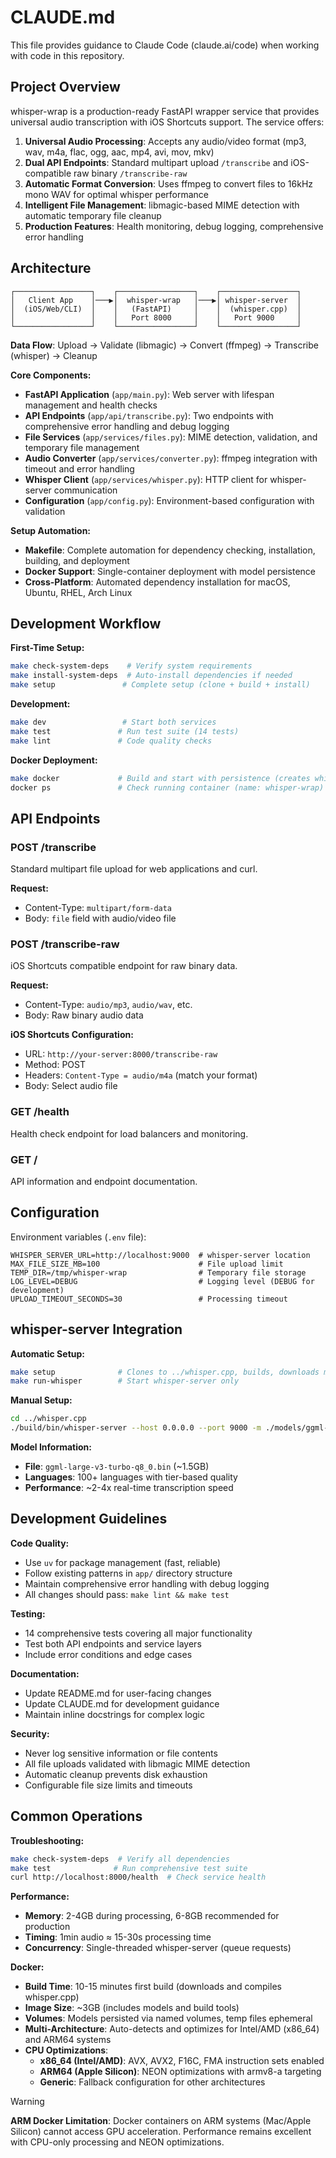 # CLAUDE.md

This file provides guidance to Claude Code (claude.ai/code) when working with code in this repository.

## Project Overview

whisper-wrap is a production-ready FastAPI wrapper service that provides universal audio transcription with iOS Shortcuts support. The service offers:

1. **Universal Audio Processing**: Accepts any audio/video format (mp3, wav, m4a, flac, ogg, aac, mp4, avi, mov, mkv)
2. **Dual API Endpoints**: Standard multipart upload `/transcribe` and iOS-compatible raw binary `/transcribe-raw`
3. **Automatic Format Conversion**: Uses ffmpeg to convert files to 16kHz mono WAV for optimal whisper performance
4. **Intelligent File Management**: libmagic-based MIME detection with automatic temporary file cleanup
5. **Production Features**: Health monitoring, debug logging, comprehensive error handling

## Architecture

```
┌─────────────────┐    ┌─────────────────┐    ┌─────────────────┐
│   Client App    │───▶│  whisper-wrap   │───▶│ whisper-server  │
│  (iOS/Web/CLI)  │    │   (FastAPI)     │    │  (whisper.cpp)  │
│                 │    │   Port 8000     │    │   Port 9000     │
└─────────────────┘    └─────────────────┘    └─────────────────┘
```

**Data Flow**: Upload → Validate (libmagic) → Convert (ffmpeg) → Transcribe (whisper) → Cleanup

**Core Components:**
- **FastAPI Application** (`app/main.py`): Web server with lifespan management and health checks
- **API Endpoints** (`app/api/transcribe.py`): Two endpoints with comprehensive error handling and debug logging
- **File Services** (`app/services/files.py`): MIME detection, validation, and temporary file management
- **Audio Converter** (`app/services/converter.py`): ffmpeg integration with timeout and error handling
- **Whisper Client** (`app/services/whisper.py`): HTTP client for whisper-server communication
- **Configuration** (`app/config.py`): Environment-based configuration with validation

**Setup Automation:**
- **Makefile**: Complete automation for dependency checking, installation, building, and deployment
- **Docker Support**: Single-container deployment with model persistence
- **Cross-Platform**: Automated dependency installation for macOS, Ubuntu, RHEL, Arch Linux

## Development Workflow

**First-Time Setup:**
```bash
make check-system-deps    # Verify system requirements
make install-system-deps  # Auto-install dependencies if needed
make setup               # Complete setup (clone + build + install)
```

**Development:**
```bash
make dev                 # Start both services
make test               # Run test suite (14 tests)
make lint               # Code quality checks
```

**Docker Deployment:**
```bash
make docker             # Build and start with persistence (creates whisper-wrap:latest)
docker ps               # Check running container (name: whisper-wrap)
```

## API Endpoints

### POST /transcribe
Standard multipart file upload for web applications and curl.

**Request:**
- Content-Type: `multipart/form-data`
- Body: `file` field with audio/video file

### POST /transcribe-raw  
iOS Shortcuts compatible endpoint for raw binary data.

**Request:**
- Content-Type: `audio/mp3`, `audio/wav`, etc.
- Body: Raw binary audio data

**iOS Shortcuts Configuration:**
- URL: `http://your-server:8000/transcribe-raw`
- Method: POST
- Headers: `Content-Type = audio/m4a` (match your format)
- Body: Select audio file

### GET /health
Health check endpoint for load balancers and monitoring.

### GET /
API information and endpoint documentation.

## Configuration

Environment variables (`.env` file):
```env
WHISPER_SERVER_URL=http://localhost:9000  # whisper-server location
MAX_FILE_SIZE_MB=100                      # File upload limit
TEMP_DIR=/tmp/whisper-wrap                # Temporary file storage
LOG_LEVEL=DEBUG                           # Logging level (DEBUG for development)
UPLOAD_TIMEOUT_SECONDS=30                 # Processing timeout
```

## whisper-server Integration

**Automatic Setup:**
```bash
make setup              # Clones to ../whisper.cpp, builds, downloads model
make run-whisper        # Start whisper-server only
```

**Manual Setup:**
```bash
cd ../whisper.cpp
./build/bin/whisper-server --host 0.0.0.0 --port 9000 -m ./models/ggml-large-v3-turbo-q8_0.bin -l 'auto' -tdrz
```

**Model Information:**
- **File**: `ggml-large-v3-turbo-q8_0.bin` (~1.5GB)
- **Languages**: 100+ languages with tier-based quality
- **Performance**: ~2-4x real-time transcription speed

## Development Guidelines

**Code Quality:**
- Use `uv` for package management (fast, reliable)
- Follow existing patterns in `app/` directory structure
- Maintain comprehensive error handling with debug logging
- All changes should pass: `make lint && make test`

**Testing:**
- 14 comprehensive tests covering all major functionality
- Test both API endpoints and service layers
- Include error conditions and edge cases

**Documentation:**
- Update README.md for user-facing changes
- Update CLAUDE.md for development guidance
- Maintain inline docstrings for complex logic

**Security:**
- Never log sensitive information or file contents
- All file uploads validated with libmagic MIME detection
- Automatic cleanup prevents disk exhaustion
- Configurable file size limits and timeouts

## Common Operations

**Troubleshooting:**
```bash
make check-system-deps  # Verify all dependencies
make test              # Run comprehensive test suite
curl http://localhost:8000/health  # Check service health
```

**Performance:**
- **Memory**: 2-4GB during processing, 6-8GB recommended for production
- **Timing**: 1min audio ≈ 15-30s processing time
- **Concurrency**: Single-threaded whisper-server (queue requests)

**Docker:**
- **Build Time**: 10-15 minutes first build (downloads and compiles whisper.cpp)
- **Image Size**: ~3GB (includes models and build tools)
- **Volumes**: Models persisted via named volumes, temp files ephemeral
- **Multi-Architecture**: Auto-detects and optimizes for Intel/AMD (x86_64) and ARM64 systems
- **CPU Optimizations**: 
  - **x86_64 (Intel/AMD)**: AVX, AVX2, F16C, FMA instruction sets enabled
  - **ARM64 (Apple Silicon)**: NEON optimizations with armv8-a targeting
  - **Generic**: Fallback configuration for other architectures

> [!WARNING]
> **ARM Docker Limitation**: Docker containers on ARM systems (Mac/Apple Silicon) cannot access GPU acceleration. Performance remains excellent with CPU-only processing and NEON optimizations.